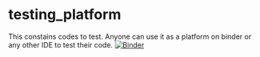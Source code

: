 # testing_platform
This constains codes to test.
Anyone can use it as a platform on binder or any other IDE to test their code.
[![Binder](https://mybinder.org/badge_logo.svg)](https://mybinder.org/v2/gh/github/repo/master?urlpath=rstudio)
